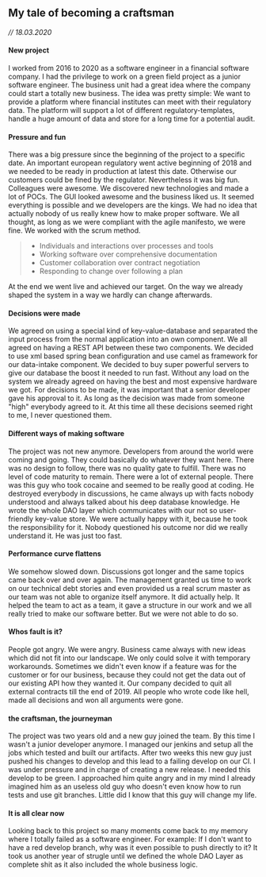 ## My tale of becoming a craftsman
*// 18.03.2020*

#### New project
I worked from 2016 to 2020 as a software engineer in a financial software company. I had the privilege to work on a green field project as a junior software engineer.
The business unit had a great idea where the company could start a totally new business.
The idea was pretty simple: We want to provide a platform where financial institutes can meet with their regulatory data. The platform will support a lot of different regulatory-templates, handle a huge amount of data and store for a long time for a potential audit.

#### Pressure and fun
There was a big pressure since the beginning of the project to a specific date. An important european regulatory went active beginning of 2018 and we needed to be ready in production at latest this date. Otherwise our customers could be fined by the regulator.
Nevertheless it was big fun. Colleagues were awesome. We discovered new technologies and made a lot of POCs. The GUI looked awesome and the business liked us. It seemed everything is possible and we developers are the kings. We had no idea that actually nobody of us really knew how to make proper software.
We all thought, as long as we were compliant with the agile manifesto, we were fine. We worked with the scrum method.

> * Individuals and interactions over processes and tools
> * Working software over comprehensive documentation
> * Customer collaboration over contract negotiation
> * Responding to change over following a plan

At the end we went live and achieved our target. On the way we already shaped the system in a way we hardly can change afterwards.

#### Decisions were made 
We agreed on using a special kind of key-value-database and separated the input process from the normal application into an own component. We all agreed on having a REST API between these two components.
We decided to use xml based spring bean configuration and use camel as framework for our data-intake component. 
We decided to buy super powerful servers to give our database the boost it needed to run fast. Without any load on the system we already agreed on having the best and most expensive hardware we got.
For decisions to be made, it was important that a senior developer gave his approval to it. As long as the decision was made from someone "high" everybody agreed to it. 
At this time all these decisions seemed right to me, I never questioned them.

#### Different ways of making software
The project was not new anymore. Developers from around the world were coming and going. They could basically do whatever they want here. There was no design to follow, there was no quality gate to fulfill. There was no level of code maturity to remain.
There were a lot of external people. There was this guy who took cocaine and seemed to be really good at coding. He destroyed everybody in discussions, he came always up with facts nobody understood and always talked about his deep database knowledge.
He wrote the whole DAO layer which communicates with our not so user-friendly key-value store. We were actually happy with it, because he took the responsibility for it. Nobody questioned his outcome nor did we really understand it. He was just too fast. 
 
#### Performance curve flattens
We somehow slowed down. Discussions got longer and the same topics came back over and over again.
The management granted us time to work on our technical debt stories and even provided us a real scrum master as our team was not able to organize itself anymore. It did actually help. It helped the team to act as a team, it gave a structure in our work and we all really tried to make our software better.
But we were not able to do so.

#### Whos fault is it? 
 People got angry. We were angry. Business came always with new ideas which did not fit into our landscape. We only could solve it with temporary workarounds. 
 Sometimes we didn't even know if a feature was for the customer or for our business, because they could not get the data out of our existing API how they wanted it. 
 Our company decided to quit all external contracts till the end of 2019. All people who wrote code like hell, made all decisions and won all arguments were gone.  
 
#### the craftsman, the journeyman
The project was two years old and a new guy joined the team. By this time I wasn't a junior developer anymore. I managed our jenkins and setup all the jobs which tested and built our artifacts.
After two weeks this new guy just pushed his changes to develop and this lead to a failing develop on our CI. I was under pressure and in charge of creating a new release. I needed this develop to be green.
I approached him quite angry and in my mind I already imagined him as an useless old guy who doesn't even know how to run tests and use git branches. Little did I know that this guy will change my life.     

#### It is all clear now
Looking back to this project so many moments come back to my memory where I totally failed as a software engineer. For example: If I don't want to have a red develop branch, why was it even possible to push directly to it?
It took us another year of strugle until we defined the whole DAO Layer as complete shit as it also included the whole business logic.